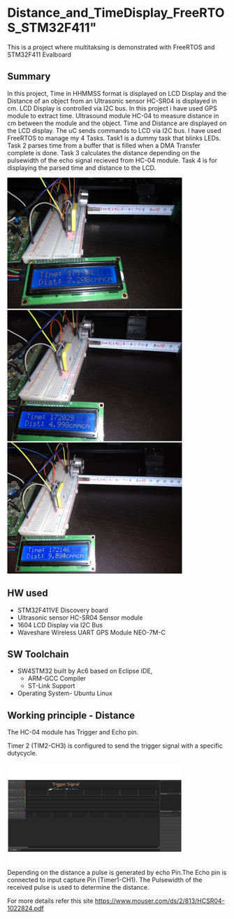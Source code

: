 
# Distance_and_TimeDisplay_FreeRTOS_STM32F411"
This is a project where multitaksing is demonstrated with FreeRTOS and STM32F411 Evalboard

## Summary
In this project, Time in HHMMSS format is displayed on LCD Display and the Distance of an object from an Ultrasonic sensor HC-SR04 is displayed in cm.
LCD Display is controlled via I2C bus. In this project i have used GPS module to extract time. Ultrasound module HC-04 to measure distance in cm between the module and the object. Time and Distance are displayed on the LCD display. The uC sends commands to LCD via I2C bus. I have used FreeRTOS to manage my 4 Tasks. Task1 is a dummy task that blinks LEDs. Task 2 parses time from a buffer that is filled when a DMA Transfer complete is done. Task 3 calculates the distance depending on the pulsewidth of the echo signal recieved from HC-04 module. Task 4 is for displaying the parsed time and distance to the LCD.


<img src="./Images/Img1.jpg" alt="img" width="400"/>


<img src="./Images/Img2.jpg" alt="img" width="400"/>

<img src="./Images/Img3.jpg" alt="img" width="400"/>


## HW used
* STM32F411VE Discovery board
* Ultrasonic sensor HC-SR04 Sensor module
* 1604 LCD Display via I2C Bus
* Waveshare Wireless UART GPS Module NEO-7M-C 

## SW Toolchain
* SW4STM32 built by Ac6 based on Eclipse IDE,
	* ARM-GCC Compiler
	* ST-Link Support
* Operating System- Ubuntu Linux	
		
## Working principle - Distance
The HC-04 module has Trigger and Echo pin. 


Timer 2 (TIM2-CH3) is configured to send the trigger signal with a specific dutycycle. 

<img src="./Images/Image2_TriggerSignal.png" alt="img" width="400"/>


Depending on the distance a pulse is generated by echo Pin.The Echo pin is connected to input capture Pin (Timer1-CH1).
The Pulsewidth of the received pulse is used to determine the distance.

For more details refer this site https://www.mouser.com/ds/2/813/HCSR04-1022824.pdf






